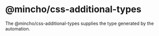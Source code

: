 # @mincho/css-additional-types

The @mincho/css-additional-types supplies the type generated by the automation.
